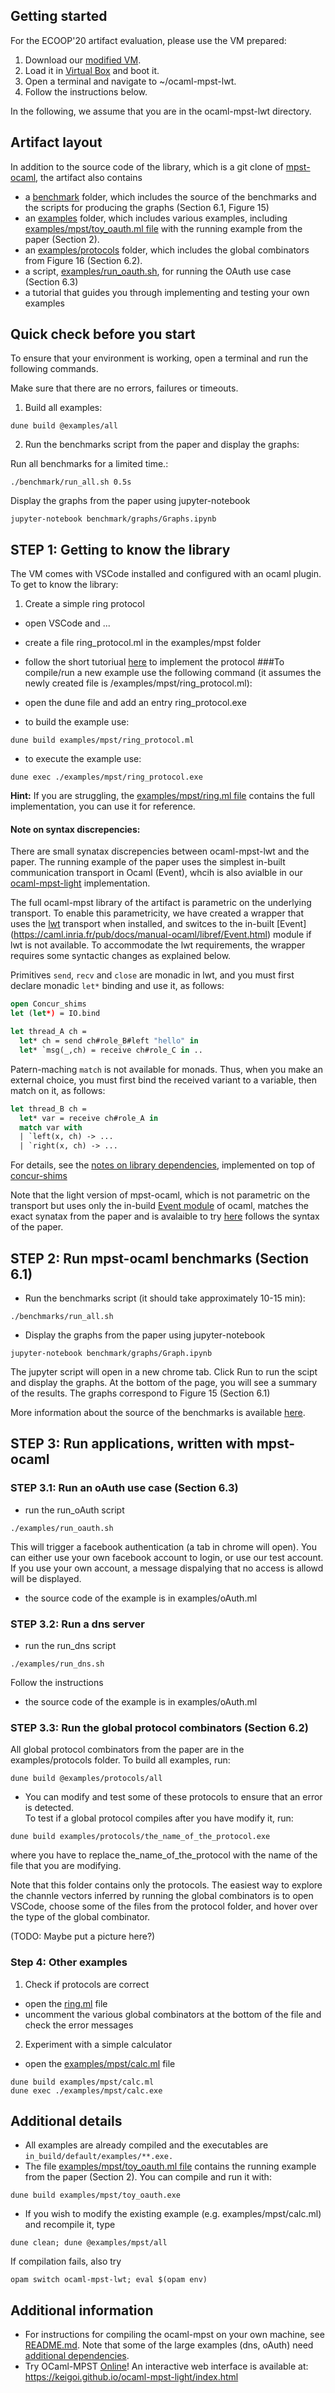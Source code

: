 
## Getting started

For the ECOOP'20 artifact evaluation, please use the VM prepared: 

1. Download our [modified VM](https://drive.google.com/open?id=198S910WCd8y4Ow14WRg_9e3rrs-qsK3Q).
2. Load it in [Virtual Box](https://www.virtualbox.org/) and boot it.
3. Open a terminal and navigate to ~/ocaml-mpst-lwt.
4. Follow the instructions below.

In the following, we assume that you are in the ocaml-mpst-lwt directory.
## Artifact layout

In addition to the source code of the library, which is a git clone of [mpst-ocaml](https://github.com/keigoi/ocaml-mpst/), 
the artifact also contains
* a [benchmark](benchmark/) folder, which includes the source of the benchmarks and the scripts for producing the graphs (Section 6.1, Figure 15)
* an [examples](examples/) folder, which includes various examples, including [examples/mpst/toy_oauth.ml file](examples/mpst/toy_oauth.ml) with the running example from the paper (Section 2). 
* an [examples/protocols](examples/protocols) folder, which includes the global combinators from Figure 16 (Section 6.2).   
* a script, [examples/run_oauth.sh](examples/run_oauth.sh), for running the OAuth use case (Section 6.3) 
* a tutorial that guides you through implementing and testing your own examples 

## Quick check before you start
To ensure that your environment is working, open a terminal and run the following commands. 

Make sure that there are no errors, failures or timeouts.

1.  Build all examples: 
``` 
dune build @examples/all 
```

2.  Run the benchmarks script from the paper and display the graphs: 

Run all benchmarks for a limited time.:
```
./benchmark/run_all.sh 0.5s
``` 

Display the graphs from the paper using jupyter-notebook
```
jupyter-notebook benchmark/graphs/Graphs.ipynb
```

## STEP 1: Getting to know the library
The VM comes with VSCode installed and configured with an ocaml plugin. 
To get to know the library: 
1. Create a simple ring protocol 
* open VSCode and ... 
* create a file ring_protocol.ml in the examples/mpst folder 
* follow the short tutoriual [here](https://github.com/keigoi/ocaml-mpst/wiki/Ocaml-mpst-in-5-minutes) to implement the protocol 
###To compile/run a new example use the following command (it assumes the newly created file is /examples/mpst/ring_protocol.ml):

* open the dune file and add an entry ring_protocol.exe
* to build the example use:
```
dune build examples/mpst/ring_protocol.ml
``` 
* to execute the example use:
```
dune exec ./examples/mpst/ring_protocol.exe
``` 

__Hint:__ If you are struggling, the [examples/mpst/ring.ml file](examples/mpst/ring.ml) contains the full implementation, you can use it for reference. 

#### __Note__ on syntax discrepencies:

There are small synatax discrepencies between ocaml-mpst-lwt and the paper. 
The running example of the paper uses the simplest in-built communication transport in Ocaml (Event), whcih is also avialble in our [ocaml-mpst-light](https://keigoi.github.io/ocaml-mpst-light/index.html) implementation.

The full ocaml-mpst library of the artifact is parametric on the underlying transport. To enable this parametricity, we have created a wrapper that uses the [lwt](https://ocsigen.org/lwt/5.2.0/manual/manual) transport when installed, and switces to the in-built [Event] (https://caml.inria.fr/pub/docs/manual-ocaml/libref/Event.html) module if lwt is not available. 
To accommodate the lwt requirements, the wrapper requires some syntactic changes as explained below. 

Primitives `send`, `recv` and `close` are monadic in lwt, and
you must first declare monadic `let*` binding and use it, as follows:

```ocaml
open Concur_shims
let (let*) = IO.bind

let thread_A ch =
  let* ch = send ch#role_B#left "hello" in
  let* `msg(_,ch) = receive ch#role_C in ..
```

Patern-maching `match` is not available for monads. Thus, when you make an external choice,
you must first bind the received variant to a variable, then match on it, as follows:

```ocaml
let thread_B ch =
  let* var = receive ch#role_A in
  match var with
  | `left(x, ch) -> ...
  | `right(x, ch) -> ...
```

For details, see the [notes on library dependencies](README.md#notes-on-optional-library-dependencies), implemented on top of [concur-shims](packages/concur-shims/)


Note that the light version of mpst-ocaml, which is not parametric on the transport but uses only the in-build [Event module](https://caml.inria.fr/pub/docs/manual-ocaml/libref/Event.html) of ocaml, matches the exact synatax from the paper and is avalaible to try [here](https://keigoi.github.io/ocaml-mpst-light/index.html) follows the syntax of the paper. 

## STEP 2: Run mpst-ocaml benchmarks (Section 6.1)

* Run the benchmarks script (it should take approximately 10-15 min): 

```
./benchmarks/run_all.sh
``` 

* Display the graphs from the paper using jupyter-notebook
```
jupyter-notebook benchmark/graphs/Graph.ipynb
```

The jupyter script will open in a new chrome tab. Click Run to run the scipt and display the graphs. 
At the bottom of the page, you will see a summary of the results. The graphs correspond to Figure 15 (Section 6.1) 

More information about the source of the benchmarks is available [here](benchmark/).

## STEP 3: Run applications, written with mpst-ocaml 
### STEP 3.1: Run an oAuth use case (Section 6.3)
* run the run_oAuth script 
```
./examples/run_oauth.sh
```

This will trigger a facebook authentication (a tab in chrome will open). 
You can either use your own facebook account to login, or use our test account. 
If you use your own account, a message dispalying that no access is allowd will be displayed. 

* the source code of the example is in examples/oAuth.ml

### STEP 3.2: Run a dns server 

* run the run_dns script 
```
./examples/run_dns.sh
```

Follow the instructions 

* the source code of the example is in examples/oAuth.ml

### STEP 3.3: Run the global protocol combinators (Section 6.2)
All global protocol combinators from the paper are in the examples/protocols folder. 
To build all examples, run: 

```
dune build @examples/protocols/all
```

* You can modify and test some of these protocols to ensure that an error is detected.  
To test if a global protocol compiles after you have modify it, run: 

```dune build examples/protocols/the_name_of_the_protocol.exe```

where you have to replace the_name_of_the_protocol with the name of the file that you are modifying. 

Note that this folder contains only the protocols. 
The easiest way to explore the channle vectors inferred by running the global combinators is to open VSCode, 
choose some of the files from the protocol folder, and hover over the type of the global combinator. 

(TODO: Maybe put a picture here?)

### Step 4: Other examples
1. Check if protocols are correct 
* open the [ring.ml](examples/mpst/ring.ml) file
* uncomment the various global combinators at the bottom of the file and check the error messages

2. Experiment with a simple calculator  
* open the [examples/mpst/calc.ml](examples/mpst/calc.ml) file

```
dune build examples/mpst/calc.ml
dune exec ./examples/mpst/calc.exe
```

## Additional details
* All examples are already compiled and the executables are ```in_build/default/examples/**.exe.```
* The file [examples/mpst/toy_oauth.ml file](examples/mpst/toy_oauth.ml) contains the running example from the paper (Section 2). You can compile and run it with:

```
dune build examples/mpst/toy_oauth.exe
``` 

* If you wish to modify the existing example (e.g. examples/mpst/calc.ml) and
recompile it, type
```
dune clean; dune @examples/mpst/all
```
If compilation fails, also try
```
opam switch ocaml-mpst-lwt; eval $(opam env)
```
## Additional information
* For instructions for compiling the ocaml-mpst on your own machine, see [README.md](https://github.com/keigoi/ocaml-mpst/blob/master/README.md). Note that some of the large examples (dns, oAuth)  need [additional dependencies](https://github.com/keigoi/ocaml-mpst/blob/master/README.md#libraries-used-in-examples-and-benchmarks). 
* Try OCaml-MPST [Online](https://keigoi.github.io/ocaml-mpst-light/index.html)!
An interactive web interface is available at: https://keigoi.github.io/ocaml-mpst-light/index.html
